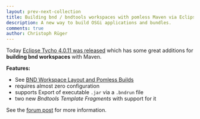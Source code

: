 ```yaml
---
layout: prev-next-collection
title: Building bnd / bndtools workspaces with pomless Maven via Eclipse Tycho
description: A new way to build OSGi applications and bundles.
comments: true
author: Christoph Rüger
---
```


Today [Eclipse Tycho 4.0.11 was released](https://github.com/eclipse-tycho/tycho/releases/tag/tycho-4.0.11) which has some great additions for **building bnd workspaces** with Maven. 

**Features:**

- See [BND Workspace Layout and Pomless Builds](https://tycho.eclipseprojects.io/doc/main/BndBuild.html)
- requires almost zero configuration
- supports Export of executable `.jar` via a `.bndrun` file 
- two new *Bndtools Template Fragments* with support for it


See the [forum post](https://bnd.discourse.group/t/building-bnd-workspaces-with-pomless-maven-via-eclipse-tycho/) for more information. 

